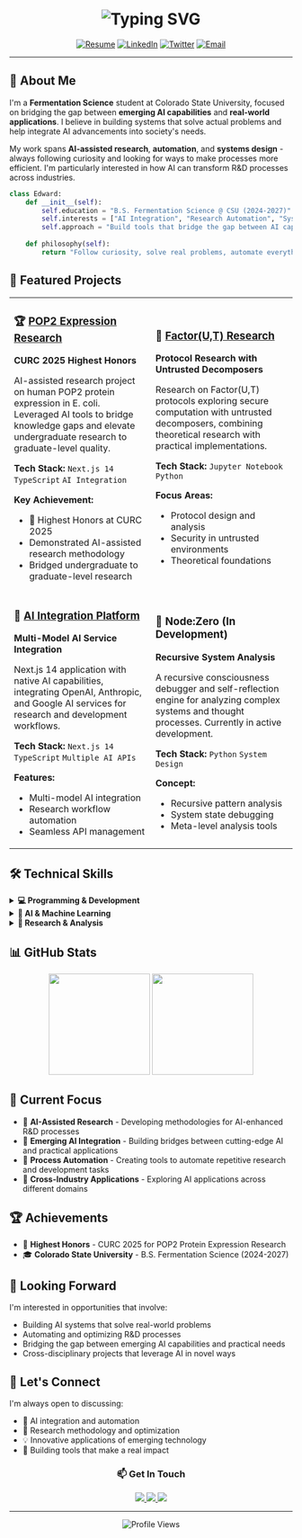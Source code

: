 <!-- Dynamic typing animation -->
<h1 align="center">
  <img src="https://readme-typing-svg.herokuapp.com?font=Fira+Code&weight=600&size=28&pause=1000&color=6AD3F5&center=true&vCenter=true&width=600&lines=Hi%2C+I'm+Edward+%F0%9F%91%8B;Fermentation+Science+Student+%F0%9F%A7%AC;AI+Research+Engineer+%F0%9F%A4%96;Building+Tomorrow's+Tools+%F0%9F%9A%80" alt="Typing SVG" />
</h1>

<div align="center">
  
[![Resume](https://img.shields.io/badge/Resume-PDF-red?style=for-the-badge&logo=adobe-acrobat-reader&logoColor=white)](https://drive.google.com/file/d/1m9Ajs3DULPyDCf4oqk7lVq40DuRvmEYK/view?usp=sharing)
[![LinkedIn](https://img.shields.io/badge/LinkedIn-0077B5?style=for-the-badge&logo=linkedin&logoColor=white)](https://www.linkedin.com/in/edward-lue-chee-lip/)
[![Twitter](https://img.shields.io/badge/X-000000?style=for-the-badge&logo=x&logoColor=white)](https://twitter.com/MushuDev)
[![Email](https://img.shields.io/badge/Email-D14836?style=for-the-badge&logo=gmail&logoColor=white)](mailto:eluecheelip@gmail.com)

</div>

---

## 🧬 About Me

I'm a **Fermentation Science** student at Colorado State University, focused on bridging the gap between **emerging AI capabilities** and **real-world applications**. I believe in building systems that solve actual problems and help integrate AI advancements into society's needs.

My work spans **AI-assisted research**, **automation**, and **systems design** - always following curiosity and looking for ways to make processes more efficient. I'm particularly interested in how AI can transform R&D processes across industries.

```python
class Edward:
    def __init__(self):
        self.education = "B.S. Fermentation Science @ CSU (2024-2027)"
        self.interests = ["AI Integration", "Research Automation", "Systems Design", "Emerging Tech"]
        self.approach = "Build tools that bridge the gap between AI capabilities and human needs"
    
    def philosophy(self):
        return "Follow curiosity, solve real problems, automate everything possible"
```

## 🚀 Featured Projects

<table>
<tr>
<td width="50%">

### 🏆 [POP2 Expression Research](https://github.com/edward-lcl/UiS-POP2-v2)
**CURC 2025 Highest Honors**

AI-assisted research project on human POP2 protein expression in E. coli. Leveraged AI tools to bridge knowledge gaps and elevate undergraduate research to graduate-level quality.

**Tech Stack:** `Next.js 14` `TypeScript` `AI Integration`

**Key Achievement:**
- 🥇 Highest Honors at CURC 2025
- Demonstrated AI-assisted research methodology
- Bridged undergraduate to graduate-level research

</td>
<td width="50%">

### 🔬 [Factor(U,T) Research](https://github.com/edward-lcl/factor-ut-untrusted-decomposer)
**Protocol Research with Untrusted Decomposers**

Research on Factor(U,T) protocols exploring secure computation with untrusted decomposers, combining theoretical research with practical implementations.

**Tech Stack:** `Jupyter Notebook` `Python`

**Focus Areas:**
- Protocol design and analysis
- Security in untrusted environments
- Theoretical foundations

</td>
</tr>
<tr>
<td width="50%">

### 🤖 [AI Integration Platform](https://github.com/edward-lcl/UiS-POP2-v2)
**Multi-Model AI Service Integration**

Next.js 14 application with native AI capabilities, integrating OpenAI, Anthropic, and Google AI services for research and development workflows.

**Tech Stack:** `Next.js 14` `TypeScript` `Multiple AI APIs`

**Features:**
- Multi-model AI integration
- Research workflow automation
- Seamless API management

</td>
<td width="50%">

### 🔄 Node:Zero (In Development)
**Recursive System Analysis**

A recursive consciousness debugger and self-reflection engine for analyzing complex systems and thought processes. Currently in active development.

**Tech Stack:** `Python` `System Design`

**Concept:**
- Recursive pattern analysis
- System state debugging
- Meta-level analysis tools

</td>
</tr>
</table>

## 🛠️ Technical Skills

<details>
<summary><b>💻 Programming & Development</b></summary>

![Python](https://img.shields.io/badge/Python-3776AB?style=flat-square&logo=python&logoColor=white)
![TypeScript](https://img.shields.io/badge/TypeScript-007ACC?style=flat-square&logo=typescript&logoColor=white)
![Next.js](https://img.shields.io/badge/Next.js-000000?style=flat-square&logo=next.js&logoColor=white)
![Bash](https://img.shields.io/badge/Bash-4EAA25?style=flat-square&logo=gnu-bash&logoColor=white)
![Git](https://img.shields.io/badge/Git-F05032?style=flat-square&logo=git&logoColor=white)

</details>

<details>
<summary><b>🤖 AI & Machine Learning</b></summary>

![PyTorch](https://img.shields.io/badge/PyTorch-EE4C2C?style=flat-square&logo=pytorch&logoColor=white)
![TensorFlow](https://img.shields.io/badge/TensorFlow-FF6F00?style=flat-square&logo=tensorflow&logoColor=white)
![LangChain](https://img.shields.io/badge/LangChain-1C3A5F?style=flat-square&logo=chainlink&logoColor=white)
![OpenAI](https://img.shields.io/badge/OpenAI-412991?style=flat-square&logo=openai&logoColor=white)
![Anthropic](https://img.shields.io/badge/Anthropic-191919?style=flat-square&logo=anthropic&logoColor=white)

</details>

<details>
<summary><b>🔬 Research & Analysis</b></summary>

![Jupyter](https://img.shields.io/badge/Jupyter-F37626?style=flat-square&logo=jupyter&logoColor=white)
![LaTeX](https://img.shields.io/badge/LaTeX-008080?style=flat-square&logo=latex&logoColor=white)
![Markdown](https://img.shields.io/badge/Markdown-000000?style=flat-square&logo=markdown&logoColor=white)

</details>

## 📊 GitHub Stats

<div align="center">
  <img height="180em" src="https://github-readme-stats.vercel.app/api?username=edward-lcl&show_icons=true&theme=tokyonight&include_all_commits=true&count_private=true"/>
  <img height="180em" src="https://github-readme-stats.vercel.app/api/top-langs/?username=edward-lcl&layout=compact&langs_count=8&theme=tokyonight"/>
</div>

## 🎯 Current Focus

- 🔬 **AI-Assisted Research** - Developing methodologies for AI-enhanced R&D processes
- 🤖 **Emerging AI Integration** - Building bridges between cutting-edge AI and practical applications
- 🧪 **Process Automation** - Creating tools to automate repetitive research and development tasks
- 🚀 **Cross-Industry Applications** - Exploring AI applications across different domains

## 🏆 Achievements

- 🥇 **Highest Honors** - CURC 2025 for POP2 Protein Expression Research
- 🎓 **Colorado State University** - B.S. Fermentation Science (2024-2027)

## 🔮 Looking Forward

I'm interested in opportunities that involve:
- Building AI systems that solve real-world problems
- Automating and optimizing R&D processes
- Bridging the gap between emerging AI capabilities and practical needs
- Cross-disciplinary projects that leverage AI in novel ways

## 🤝 Let's Connect

I'm always open to discussing:
- 🤖 AI integration and automation
- 🔬 Research methodology and optimization
- 💡 Innovative applications of emerging technology
- 🚀 Building tools that make a real impact

<div align="center">
  
### 📫 Get In Touch

<a href="https://drive.google.com/file/d/1m9Ajs3DULPyDCf4oqk7lVq40DuRvmEYK/view?usp=sharing">
  <img src="https://img.shields.io/badge/View%20Resume-FF0000?style=for-the-badge&logo=adobe-acrobat-reader&logoColor=white" />
</a>
<a href="mailto:eluecheelip@gmail.com">
  <img src="https://img.shields.io/badge/Email%20Me-D14836?style=for-the-badge&logo=gmail&logoColor=white" />
</a>
<a href="https://www.linkedin.com/in/edward-lue-chee-lip/">
  <img src="https://img.shields.io/badge/Connect%20on%20LinkedIn-0077B5?style=for-the-badge&logo=linkedin&logoColor=white" />
</a>

</div>

---

<div align="center">
  <img src="https://komarev.com/ghpvc/?username=edward-lcl&label=Profile%20Views&color=6AD3F5&style=flat-square" alt="Profile Views" />
</div>